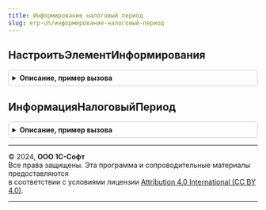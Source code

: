 ```yaml
---
title: Информирование налоговый период
slug: erp-uh/информирование-налоговый-период
---
```



## НастроитьЭлементИнформирования
<details style="margin: 1em 0; padding: 0.5em; border: 1px solid #ccc; border-radius: 6px;">

<summary style="font-weight: bold; cursor: pointer;">Описание, пример вызова</summary>

```bsl

// Настраивает (отображает, скрывает, если необходимо - создает) элементы формы,
// предназначенные для информирования пользователя об особенностях первого налогового периода.
// Следует вызывать в контексте формы.
//
// Параметры:
//  Элементы	 - ВсеЭлементыФормы - коллекция элементов настраиваемой формы
//  Информация	 - Структура - см. ИнформированиеНалоговыйПериодКлиентСервер.НовыйИнформация,
//                 информация, подлежащая выводу в элементы формы
//               - Неопределено - ничего выводить не нужно, элементы информирования следует скрыть
//  Позиция		 - ПолеФормы, ГруппаФормы, ТаблицаФормы - элемент формы,
//                 перед которым размещаются элементы для информирования пользователя.
//
Процедура НастроитьЭлементИнформирования(Элементы, Информация, Позиция = Неопределено) Экспорт
```

Пример вызова
```bsl
ИнформированиеНалоговыйПериод.НастроитьЭлементИнформирования(Элементы, Информация, Позиция);
```
</details>

## ИнформацияНалоговыйПериод
<details style="margin: 1em 0; padding: 0.5em; border: 1px solid #ccc; border-radius: 6px;">

<summary style="font-weight: bold; cursor: pointer;">Описание, пример вызова</summary>

```bsl

// Готовит тексты информации для пользователя об особенностях первого налогового периода организации,
// зарегистрированной в конце стандартного налогового (отчетного) периода.
//
// Параметры:
//  ВариантПериода						 - Перечисления.ВариантыРасширенногоПервогоНалоговогоПериода - вариант требований законодательства
//  КонецОтчетногоПериода				 - Дата - конец отчетного периода, к которому относится информация
//  Организация							 - СправочникСсылка.Организации - организация (налогоплательщик)
//  ВидОтчетаВинительныйПадеж			 - Строка - наименование отчета (расчета), в который включаются данные отчетного периода,
//                                         в винительном падеже, например "декларацию" или "справку"
//  ПродолжительностьНалоговогоПериода	 - ПеречислениеСсылка.Периодичность - продолжительность налогового периода
//  ПродолжительностьОтчетногоПериода	 - ПеречислениеСсылка.Периодичность - продолжительность отчетного периода в рамках налогового
//  ОписаниеНалоговогоПериода			 - Структура - результат функции ИнтерфейсыВзаимодействияБРО.БлижайшийНалоговыйПериод.
//                                         Может быть передан для оптимизации производительности, если уже рассчитан в вызывающем коде.
//
// Возвращаемое значение:
//  Структура - см. ИнформированиеНалоговыйПериодКлиентСервер.НовыйИнформация.
//
Функция ИнформацияНалоговыйПериод(ВариантПериода, КонецОтчетногоПериода, Организация, ВидОтчетаВинительныйПадеж, Экспорт
```

Пример вызова
```bsl
Результат = ИнформированиеНалоговыйПериод.ИнформацияНалоговыйПериод(ВариантПериода, КонецОтчетногоПериода, Организация, ВидОтчетаВинительныйПадеж, );
```
</details>

---

© 2024, **ООО 1С-Софт**  
Все права защищены. Эта программа и сопроводительные материалы предоставляются  
в соответствии с условиями лицензии [Attribution 4.0 International (CC BY 4.0)](https://creativecommons.org/licenses/by/4.0/legalcode).

---
